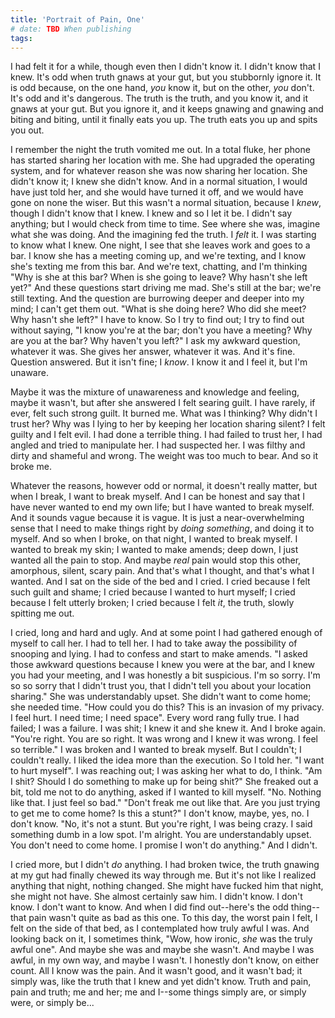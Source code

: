 ```yaml
---
title: 'Portrait of Pain, One'
# date: TBD When publishing
tags:
---
```


I had felt it for a while, though even then I didn't know it. I didn't know that I knew. It's odd when truth gnaws at your gut, but you stubbornly ignore it. It is odd because, on the one hand, _you_ know it, but on the other, _you_ don't. It's odd and it's dangerous. The truth is the truth, and you know it, and it gnaws at your gut. But you ignore it, and it keeps gnawing and gnawing and biting and biting, until it finally eats you up. The truth eats you up and spits you out.

I remember the night the truth vomited me out. In a total fluke, her phone has started sharing her location with me. She had upgraded the operating system, and for whatever reason she was now sharing her location. She didn't know it; I knew she didn't know. And in a normal situation, I would have just told her, and she would have turned it off, and we would have gone on none the wiser. But this wasn't a normal situation, because I _knew_, though I didn't know that I knew. I knew and so I let it be. I didn't say anything; but I would check from time to time. See where she was, imagine what she was doing. And the imagining fed the truth. I _felt_ it. I was starting to know what I knew. One night, I see that she leaves work and goes to a bar. I know she has a meeting coming up, and we're texting, and I know she's texting me from this bar. And we're text, chatting, and I'm thinking "Why is she at this bar? When is she going to leave? Why hasn't she left yet?" And these questions start driving me mad. She's still at the bar; we're still texting. And the question are burrowing deeper and deeper into my mind; I can't get them out. "What is she doing here? Who did she meet? Why hasn't she left?" I have to know. So I try to find out; I try to find out without saying, "I know you're at the bar; don't you have a meeting? Why are you at the bar? Why haven't you left?" I ask my awkward question, whatever it was. She gives her answer, whatever it was. And it's fine. Question answered. But it isn't fine; I _know_. I know it and I feel it, but I'm unaware.

Maybe it was the mixture of unawareness and knowledge and feeling, maybe it wasn't, but after she answered I felt searing guilt. I have rarely, if ever, felt such strong guilt. It burned me. What was I thinking? Why didn't I trust her? Why was I lying to her by keeping her location sharing silent? I felt guilty and I felt evil. I had done a terrible thing. I had failed to trust her, I had angled and tried to manipulate her. I had suspected her. I was filthy and dirty and shameful and wrong. The weight was too much to bear. And so it broke me.

Whatever the reasons, however odd or normal, it doesn't really matter, but when I break, I want to break myself. And I can be honest and say that I have never wanted to end my own life; but I have wanted to break myself. And it sounds vague because it is vague. It is just a near-overwhelming sense that I need to make things right by _doing something_, and doing it to myself. And so when I broke, on that night, I wanted to break myself. I wanted to break my skin; I wanted to make amends; deep down, I just wanted all the pain to stop. And maybe _real_ pain would stop this other, amorphous, silent, scary pain. And that's what I thought, and that's what I wanted. And I sat on the side of the bed and I cried. I cried because I felt such guilt and shame; I cried because I wanted to hurt myself; I cried because I felt utterly broken; I cried because I felt _it_, the truth, slowly spitting me out.

I cried, long and hard and ugly. And at some point I had gathered enough of myself to call her. I had to tell her. I had to take away the possibility of snooping and lying. I had to confess and start to make amends. "I asked those awkward questions because I knew you were at the bar, and I knew you had your meeting, and I was honestly a bit suspicious. I'm so sorry. I'm so so sorry that I didn't trust you, that I didn't tell you about your location sharing." She was understandably upset. She didn't want to come home; she needed time. "How could you do this? This is an invasion of my privacy. I feel hurt. I need time; I need space". Every word rang fully true. I had failed; I was a failure. I was shit; I knew it and she knew it. And I broke again. "You're right. You are so right. It was wrong and I knew it was wrong. I feel so terrible." I was broken and I wanted to break myself. But I couldn't; I couldn't really. I liked the idea more than the execution. So I told her. "I want to hurt myself". I was reaching out; I was asking her what to do, I think. "Am I shit? Should I do something to make up for being shit?" She freaked out a bit, told me not to do anything, asked if I wanted to kill myself. "No. Nothing like that. I just feel so bad." "Don't freak me out like that. Are you just trying to get me to come home? Is this a stunt?" I don't know, maybe, yes, no. I don't know. "No, it's not a stunt. But you're right, I was being crazy. I said something dumb in a low spot. I'm alright. You are understandably upset. You don't need to come home. I promise I won't do anything." And I didn't.

I cried more, but I didn't _do_ anything. I had broken twice, the truth gnawing at my gut had finally chewed its way through me. But it's not like I realized anything that night, nothing changed. She might have fucked him that night, she might not have. She almost certainly saw him. I didn't know. I don't know. I don't want to know. And when I did find out--here's the odd thing--that pain wasn't quite as bad as this one. To this day, the worst pain I felt, I felt on the side of that bed, as I contemplated how truly awful I was. And looking back on it, I sometimes think, "Wow, how ironic, _she_ was the truly awful one". And maybe she was and maybe she wasn't. And maybe I was awful, in my own way, and maybe I wasn't. I honestly don't know, on either count. All I know was the pain. And it wasn't good, and it wasn't bad; it simply was, like the truth that I knew and yet didn't know. Truth and pain, pain and truth; me and her; me and I--some things simply are, or simply were, or simply be...
